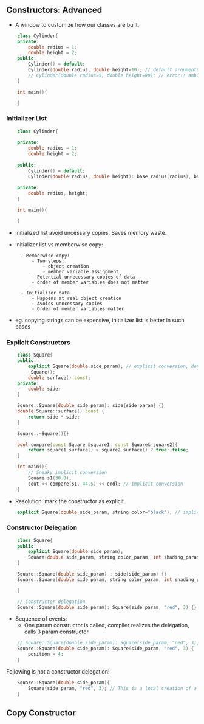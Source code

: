 ## Constructors: Advanced

* A window to customize how our classes are built.

```cpp
	class Cylinder{
	private:
		double radius = 1;
		double height = 2;
	public:
		Cylinder() = default;
		Cylinder(double radius, double height=10); // default arguments
		// Cylinder(double radius=5, double height=80); // error!! ambiguous with default. 
	}

	int main(){

	}
```

### Initializer List 

```cpp
	class Cylinder{
	
	private:
		double radius = 1;
		double height = 2;
	
	public:
		Cylinder() = default;
		Cylinder(double radius, double height): base_radius(radius), base_height(height) {} 
	
	private:
		double radius, height;
	}

	int main(){

	}
```

* Initialized list avoid uncessary copies. Saves memory waste.

* Initializer list vs memberwise copy: 

		- Memberwise copy:
			- Two steps:
				- object creation	
				- member variable assignment
			- Potential unnecessary copies of data
			- order of member variables does not matter

		- Initializer data
			- Happens at real object creation
			- Avoids unncessary copies
			- Order of member variables matter 

* eg. copying strings can be expensive, initializer list is better in such bases

### Explicit Constructors

```cpp
	class Square{
	public:
		explicit Square(double side_param); // explicit conversion, don't allow implicit conversion
		~Square();
		double surface() const;
	private:
		double side;
	}

	Square::Square(double side_param): side{side_param} {}
	double Square::surface() const {
		return side * side;
	}

	Square::~Square(){}

	bool compare(const Square &square1, const Square& square2){
		return square1.surface() > square2.surface() ? true: false;
	}

	int main(){
		// Sneaky implicit conversion
		Square s1(30.0);
		cout << compare(s1, 44.5) << endl; // implicit conversion
	}
```

* Resolution: mark the constructor as explicit.

```cpp
	explicit Square(double side_param, string color="black"); // implicit conversion not allowed!
```

### Constructor Delegation

```cpp
	class Square{
	public:
		explicit Square(double side_param);
		Square(double side_param, string color_param, int shading_param);
	}

	Square::Square(double side_param) : side(side_param) {}
	Square::Square(double side_param, string color_param, int shading_param): side(side_param), color(color_param), shading_param(shading_param){

	}

	// Constructor delegation
	Square::Square(double side_param): Square(side_param, "red", 3) {}
```

* Sequence of events: 
	- One param constructor is called, compiler realizes the delegation, calls 3 param constructor

```cpp 
	// Square::Square(double side_param): Square(side_param, "red", 3), position(4) // disallowed
	Square::Square(double side_param): Square(side_param, "red", 3) {
		position = 4;
	}
```
Following is not a constructor delegation!

```cpp
	Square::Square(double side_param){
		Square(side_param, "red", 3); // This is a local creation of a constructor, nothing speacial.
	}
```

## Copy Constructor


